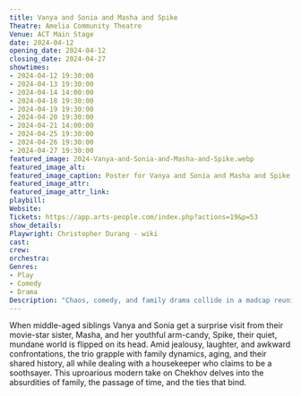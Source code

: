 ```yaml
---
title: Vanya and Sonia and Masha and Spike
Theatre: Amelia Community Theatre
Venue: ACT Main Stage
date: 2024-04-12
opening_date: 2024-04-12
closing_date: 2024-04-27
showtimes:
- 2024-04-12 19:30:00
- 2024-04-13 19:30:00
- 2024-04-14 14:00:00
- 2024-04-18 19:30:00
- 2024-04-19 19:30:00
- 2024-04-20 19:30:00
- 2024-04-21 14:00:00
- 2024-04-25 19:30:00
- 2024-04-26 19:30:00
- 2024-04-27 19:30:00
featured_image: 2024-Vanya-and-Sonia-and-Masha-and-Spike.webp
featured_image_alt: 
featured_image_caption: Poster for Vanya and Sonia and Masha and Spike
featured_image_attr: 
featured_image_attr_link: 
playbill:
Website: 
Tickets: https://app.arts-people.com/index.php?actions=19&p=53
show_details: 
Playwright: Christopher Durang - wiki
cast:
crew:
orchestra:
Genres:
- Play
- Comedy
- Drama
Description: "Chaos, comedy, and family drama collide in a madcap reunion filled with sibling rivalry, prophetic housekeepers, and costume parties."
---
```

When middle-aged siblings Vanya and Sonia get a surprise visit from their movie-star sister, Masha, and her youthful arm-candy, Spike, their quiet, mundane world is flipped on its head. Amid jealousy, laughter, and awkward confrontations, the trio grapple with family dynamics, aging, and their shared history, all while dealing with a housekeeper who claims to be a soothsayer. This uproarious modern take on Chekhov delves into the absurdities of family, the passage of time, and the ties that bind.